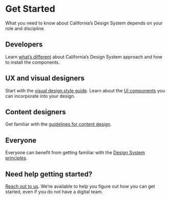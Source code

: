 # Get Started


What you need to know about California’s Design System depends on your role and discipline. 

## Developers

Learn [what’s different](/technical-approach/) about California’s Design System approach and how to install the components.

## UX and visual designers

Start with the [visual design style guide](/style/design/). Learn about the [UI components](/components/) you can incorporate into your design.

## Content designers

Get familiar with the [guidelines for content design](/style/content/). 

## Everyone

Everyone can benefit from getting familiar with the [Design System principles](/principles/). 

## Need help getting started?

[Reach out to us](support/). We’re available to help you figure out how you can get started, even if you do not have a digital team.
